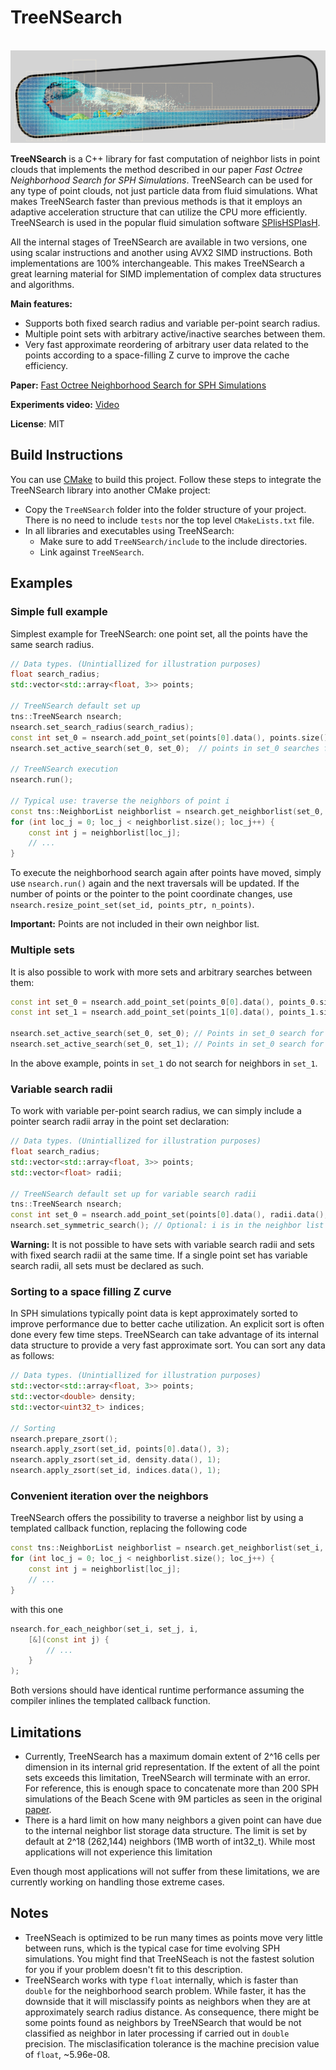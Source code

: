 # TreeNSearch
<p align=center>
 <img src=".github/images/teaser.png">
</p>

**TreeNSearch** is a C++ library for fast computation of neighbor lists in point clouds that implements the method described in our paper *Fast Octree Neighborhood Search for SPH Simulations*.
TreeNSearch can be used for any type of point clouds, not just particle data from fluid simulations.
What makes TreeNSearch faster than previous methods is that it employs an adaptive acceleration structure that can utilize the CPU more efficiently.
TreeNSearch is used in the popular fluid simulation software [SPlisHSPlasH](https://github.com/InteractiveComputerGraphics/SPlisHSPlasH).

All the internal stages of TreeNSearch are available in two versions, one using scalar instructions and another using AVX2 SIMD instructions.
Both implementations are 100% interchangeable.
This makes TreeNSearch a great learning material for SIMD implementation of complex data structures and algorithms.

**Main features:**
* Supports both fixed search radius and variable per-point search radius.
* Multiple point sets with arbitrary active/inactive searches between them.
* Very fast approximate reordering of arbitrary user data related to the points according to a space-filling Z curve to improve the cache efficiency.

**Paper:** [Fast Octree Neighborhood Search for SPH Simulations](https://animation.rwth-aachen.de/publication/0579/)

**Experiments video:** [Video](https://youtu.be/3MYgOasyhnk)

**License**: MIT


## Build Instructions
You can use [CMake](https://cmake.org/) to build this project.
Follow these steps to integrate the TreeNSearch library into another CMake project:
* Copy the `TreeNSearch` folder into the folder structure of your project. There is no need to include `tests` nor the top level `CMakeLists.txt` file.
* In all libraries and executables using TreeNSearch:
    * Make sure to add `TreeNSearch/include` to the include directories.
    * Link against `TreeNSearch`.


## Examples
### Simple full example
Simplest example for TreeNSearch: one point set, all the points have the same search radius.
```c++
// Data types. (Unintiallized for illustration purposes)
float search_radius;
std::vector<std::array<float, 3>> points;

// TreeNSearch default set up
tns::TreeNSearch nsearch;
nsearch.set_search_radius(search_radius);
const int set_0 = nsearch.add_point_set(points[0].data(), points.size());
nsearch.set_active_search(set_0, set_0);  // points in set_0 searches for neighbors in set_0

// TreeNSearch execution
nsearch.run();

// Typical use: traverse the neighbors of point i
const tns::NeighborList neighborlist = nsearch.get_neighborlist(set_0, set_0, i);
for (int loc_j = 0; loc_j < neighborlist.size(); loc_j++) {
    const int j = neighborlist[loc_j];
    // ...
}
```
To execute the neighborhood search again after points have moved, simply use `nsearch.run()` again and the next traversals will be updated.
If the number of points or the pointer to the point coordinate changes, use `nsearch.resize_point_set(set_id, points_ptr, n_points)`.

**Important:** Points are not included in their own neighbor list.


### Multiple sets
It is also possible to work with more sets and arbitrary searches between them:
```c++
const int set_0 = nsearch.add_point_set(points_0[0].data(), points_0.size());
const int set_1 = nsearch.add_point_set(points_1[0].data(), points_1.size());

nsearch.set_active_search(set_0, set_0); // Points in set_0 search for neighbors in set_0
nsearch.set_active_search(set_0, set_1); // Points in set_0 search for neighbors in set_1
```
In the above example, points in `set_1` do not search for neighbors in `set_1`.


### Variable search radii
To work with variable per-point search radius, we can simply include a pointer search radii array in the point set declaration:
```c++
// Data types. (Unintiallized for illustration purposes)
float search_radius;
std::vector<std::array<float, 3>> points;
std::vector<float> radii;

// TreeNSearch default set up for variable search radii
tns::TreeNSearch nsearch;
const int set_0 = nsearch.add_point_set(points[0].data(), radii.data(), points.size());
nsearch.set_symmetric_search(); // Optional: i is in the neighbor list of j if j is neighbor of i
```
**Warning:** It is not possible to have sets with variable search radii and sets with fixed search radii at the same time.
If a single point set has variable search radii, all sets must be declared as such.


### Sorting to a space filling Z curve
In SPH simulations typically point data is kept approximately sorted to improve performance due to better cache utilization.
An explicit sort is often done every few time steps.
TreeNSearch can take advantage of its internal data structure to provide a very fast approximate sort.
You can sort any data as follows:
```c++
// Data types. (Unintiallized for illustration purposes)
std::vector<std::array<float, 3>> points;
std::vector<double> density;
std::vector<uint32_t> indices;

// Sorting
nsearch.prepare_zsort();
nsearch.apply_zsort(set_id, points[0].data(), 3);
nsearch.apply_zsort(set_id, density.data(), 1);
nsearch.apply_zsort(set_id, indices.data(), 1);
```

### Convenient iteration over the neighbors
TreeNSearch offers the possibility to traverse a neighbor list by using a templated callback function, replacing the following code
```c++
const tns::NeighborList neighborlist = nsearch.get_neighborlist(set_i, set_j, i);
for (int loc_j = 0; loc_j < neighborlist.size(); loc_j++) {
    const int j = neighborlist[loc_j];
    // ...
}
```
with this one
```c++
nsearch.for_each_neighbor(set_i, set_j, i,
    [&](const int j) {
        // ...
    }
);
```
Both versions should have identical runtime performance assuming the compiler inlines the templated callback function.


## Limitations
* Currently, TreeNSearch has a maximum domain extent of 2^16 cells per dimension in its internal grid representation.
If the extent of all the point sets exceeds this limitation, TreeNSearch will terminate with an error.
For reference, this is enough space to concatenate more than 200 SPH simulations of the Beach Scene with 9M particles as seen in the original [paper](https://animation.rwth-aachen.de/publication/0579/).
* There is a hard limit on how many neighbors a given point can have due to the internal neighbor list storage data structure.
The limit is set by default at 2^18 (262,144) neighbors (1MB worth of int32_t).
While most applications will not experience this limitation

Even though most applications will not suffer from these limitations, we are currently working on handling those extreme cases.


## Notes
* TreeNSeach is optimized to be run many times as points move very little between runs, which is the typical case for time evolving SPH simulations.
You might find that TreeNSeach is not the fastest solution for you if your problem doesn't fit to this description.
* TreeNSearch works with type `float` internally, which is faster than `double` for the neighborhood search problem.
While faster, it has the downside that it will misclassify points as neighbors when they are at approximately search radius distance.
As consequence, there might be some points found as neighbors by TreeNSearch that would be not classified as neighbor in later processing if carried out in `double` precision.
The misclasification tolerance is the machine precision value of `float`, ~5.96e-08.
